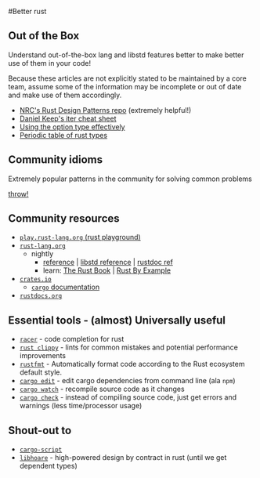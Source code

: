 #Better rust

## Out of the Box

Understand out-of-the-box lang and libstd features better to make better use of them in your code!

Because these articles are not explicitly stated to be maintained by a core team, assume some of the information may be incomplete or out of date and make use of them accordingly.

* [NRC's Rust Design Patterns repo](https://github.com/nrc/patterns) (extremely helpful!)
* [Daniel Keep's iter cheat sheet](https://danielkeep.github.io/itercheat_baked.html)
* [Using the option type effectively](blog.8thlight.com/uku-taht/2015/04/29/using-the-option-type-effectively.html)
* [Periodic table of rust types](http://cosmic.mearie.org/2014/01/periodic-table-of-rust-types/)

## Community idioms

Extremely popular patterns in the community for solving common problems

[throw!](https://github.com/daboross/rust-throw)

## Community resources

* [```play.rust-lang.org``` (rust playground)](https://play.rust-lang.org/)
* [```rust-lang.org```](https://rust-lang.org)
  * nightly
    * [reference](https://doc.rust-lang.org/nightly/reference.html) | [libstd reference](https://doc.rust-lang.org/nightly/std/index.html) | [rustdoc ref](https://doc.rust-lang.org/nightly/book/documentation.html)
    * learn: [The Rust Book](https://doc.rust-lang.org/nightly/book/) | [Rust By Example](http://rustbyexample.com/)
* [```crates.io```](https://crates.io)
  * [```cargo``` documentation](http://doc.crates.io/)
* [```rustdocs.org```](https://rustdocs.org)

## Essential tools - (almost) Universally useful

* [```racer```](https://github.com/phildawes/racer) - code completion for rust
* [```rust clippy```](https://github.com/Manishearth/rust-clippy) - lints for common mistakes and potential performance improvements
* [```rustfmt```](https://github.com/rust-lang-nursery/rustfmt) - Automatically format code according to the Rust ecosystem default style.
* [```cargo edit```](https://github.com/killercup/cargo-edit) - edit cargo dependencies from command line (ala ```npm```)
* [```cargo watch```](https://github.com/passcod/cargo-watch) - recompile source code as it changes
* [```cargo check```](https://github.com/rsolomo/cargo-check) - instead of compiling source code, just get errors and warnings (less time/processor usage)

## Shout-out to

* [```cargo-script```](https://github.com/DanielKeep/cargo-script)
* [```libhoare```](https://github.com/nrc/libhoare) - high-powered design by contract in rust (until we get dependent types)
